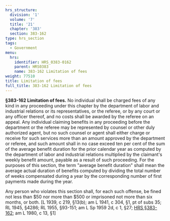 ```yaml
---
hrs_structure:
  division: '1'
  volume: '7'
  title: '21'
  chapter: '383'
  section: 383-162
type: hrs_section
tags:
  - Government
menu:
  hrs:
    identifier: HRS_0383-0162
    parent: HRS0383
    name: 383-162 Limitation of fees
weight: 77510
title: Limitation of fees
full_title: 383-162 Limitation of fees
---
```

**§383-162 Limitation of fees.** No individual shall be charged fees of any kind in any proceeding under this chapter by the department of labor and industrial relations or its representatives, or the referee, or by any court or any officer thereof, and no costs shall be awarded by the referee on an appeal. Any individual claiming benefits in any proceeding before the department or the referee may be represented by counsel or other duly authorized agent, but no such counsel or agent shall either charge or receive for such services more than an amount approved by the department or referee, and such amount shall in no case exceed ten per cent of the sum of the average benefit duration for the prior calendar year as computed by the department of labor and industrial relations multiplied by the claimant's weekly benefit amount, payable as a result of such proceeding. For the purposes of this section, the term "average benefit duration" shall mean the average actual duration of benefits computed by dividing the total number of weeks compensated during a year by the corresponding number of first payments made during the year.

Any person who violates this section shall, for each such offense, be fined not less than $50 nor more than $500 or imprisoned not more than six months, or both. [L 1939, c 219, §13(b); am L 1941, c 304, §1, pt of subs 35; RL 1945, §4286; RL 1955, §93-151; am L Sp 1959 2d, c 1, §27; [HRS §383-162](/title-21/chapter-383/section-383-162/); am L 1980, c 13, §1]